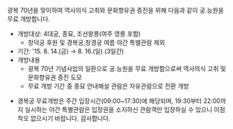 광복 70년을 맞이하여 역사의식 고취와 문화향유권 증진을 위해 다음과 같이 궁.능원을 무료 개방합니다.

- 개방대상: 4대궁, 종묘, 조선왕릉(여주 영릉 포함)
  * 창덕궁 후원 및 경복궁,창경궁 여름 야간 특별관람 제외
- 기간: '15. 8. 14.(금) → 8. 16.(일) (3일간)
- 개방내용
  - 광복 70년 기념사업의 일환으로 궁.능원을 무료 개방함으로써 역사의식 고취 및 문화향유권 증진 도모
  - 무료 개방 기간 중 종묘 안내해설 관람은 자유관람으로 전환 개방

* 경복궁 무료개방은 주간 입장시간(09:00~17:30)에 해당되며, 19:30부터 22:00까지 실시하는 야간 특별관람은 입장권을 소지하신 관람객만 입장하실 수 있으니 이점 착오 없으시기 바랍니다.
감사합니다.